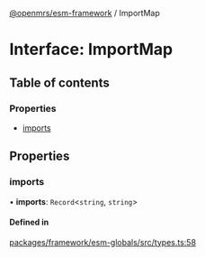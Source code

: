 [@openmrs/esm-framework](../API.md) / ImportMap

# Interface: ImportMap

## Table of contents

### Properties

- [imports](ImportMap.md#imports)

## Properties

### imports

• **imports**: `Record`<`string`, `string`\>

#### Defined in

[packages/framework/esm-globals/src/types.ts:58](https://github.com/nanfuka/openmrs-esm-core/blob/master/packages/framework/esm-globals/src/types.ts#L58)
